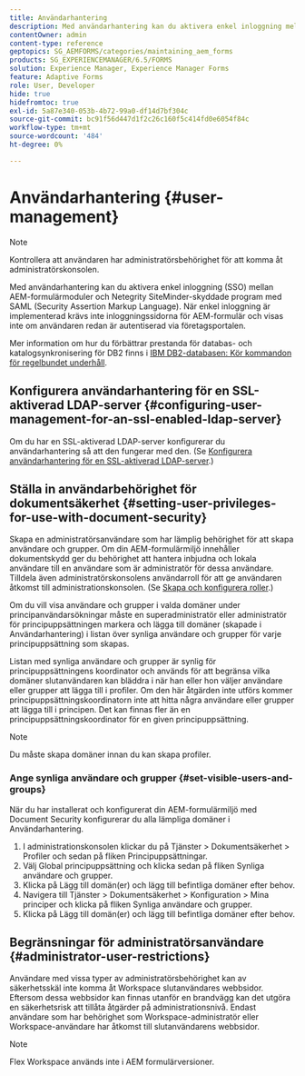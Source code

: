 ```yaml
---
title: Användarhantering
description: Med användarhantering kan du aktivera enkel inloggning mellan AEM-formulärmoduler och Netegrity SiteMinder-skyddade program med SAML. Det här dokumentet innehåller mer information om användarhantering.
contentOwner: admin
content-type: reference
geptopics: SG_AEMFORMS/categories/maintaining_aem_forms
products: SG_EXPERIENCEMANAGER/6.5/FORMS
solution: Experience Manager, Experience Manager Forms
feature: Adaptive Forms
role: User, Developer
hide: true
hidefromtoc: true
exl-id: 5a87e340-053b-4b72-99a0-df14d7bf304c
source-git-commit: bc91f56d447d1f2c26c160f5c414fd0e6054f84c
workflow-type: tm+mt
source-wordcount: '484'
ht-degree: 0%

---
```


# Användarhantering {#user-management}

>[!NOTE]
> 
> Kontrollera att användaren har administratörsbehörighet för att komma åt administratörskonsolen.

Med användarhantering kan du aktivera enkel inloggning (SSO) mellan AEM-formulärmoduler och Netegrity SiteMinder-skyddade program med SAML (Security Assertion Markup Language). När enkel inloggning är implementerad krävs inte inloggningssidorna för AEM-formulär och visas inte om användaren redan är autentiserad via företagsportalen.

Mer information om hur du förbättrar prestanda för databas- och katalogsynkronisering för DB2 finns i [IBM DB2-databasen: Kör kommandon för regelbundet underhåll](/help/forms/using/admin-help/ibm-db2-database-running-commands.md#ibm-db2-database-running-commands-for-regular-maintenance).

## Konfigurera användarhantering för en SSL-aktiverad LDAP-server {#configuring-user-management-for-an-ssl-enabled-ldap-server}

Om du har en SSL-aktiverad LDAP-server konfigurerar du användarhantering så att den fungerar med den. (Se [Konfigurera användarhantering för en SSL-aktiverad LDAP-server](/help/forms/using/admin-help/configure-user-management-ssl-enabled.md#configure-user-management-for-an-ssl-enabled-ldap-server).)

## Ställa in användarbehörighet för dokumentsäkerhet {#setting-user-privileges-for-use-with-document-security}

Skapa en administratörsanvändare som har lämplig behörighet för att skapa användare och grupper. Om din AEM-formulärmiljö innehåller dokumentskydd ger du behörighet att hantera inbjudna och lokala användare till en användare som är administratör för dessa användare. Tilldela även administratörskonsolens användarroll för att ge användaren åtkomst till administrationskonsolen. (Se [Skapa och konfigurera roller](/help/forms/using/admin-help/creating-configuring-roles.md#creating-and-configuring-roles).)

Om du vill visa användare och grupper i valda domäner under principanvändarsökningar måste en superadministratör eller administratör för principuppsättningen markera och lägga till domäner (skapade i Användarhantering) i listan över synliga användare och grupper för varje principuppsättning som skapas.

Listan med synliga användare och grupper är synlig för principuppsättningens koordinator och används för att begränsa vilka domäner slutanvändaren kan bläddra i när han eller hon väljer användare eller grupper att lägga till i profiler. Om den här åtgärden inte utförs kommer principuppsättningskoordinatorn inte att hitta några användare eller grupper att lägga till i principen. Det kan finnas fler än en principuppsättningskoordinator för en given principuppsättning.

>[!NOTE]
>
>Du måste skapa domäner innan du kan skapa profiler.

### Ange synliga användare och grupper {#set-visible-users-and-groups}

När du har installerat och konfigurerat din AEM-formulärmiljö med Document Security konfigurerar du alla lämpliga domäner i Användarhantering.

1. I administrationskonsolen klickar du på Tjänster > Dokumentsäkerhet > Profiler och sedan på fliken Principuppsättningar.
1. Välj Global principuppsättning och klicka sedan på fliken Synliga användare och grupper.
1. Klicka på Lägg till domän(er) och lägg till befintliga domäner efter behov.
1. Navigera till Tjänster > Dokumentsäkerhet > Konfiguration > Mina principer och klicka på fliken Synliga användare och grupper.
1. Klicka på Lägg till domän(er) och lägg till befintliga domäner efter behov.

## Begränsningar för administratörsanvändare {#administrator-user-restrictions}

Användare med vissa typer av administratörsbehörighet kan av säkerhetsskäl inte komma åt Workspace slutanvändares webbsidor. Eftersom dessa webbsidor kan finnas utanför en brandvägg kan det utgöra en säkerhetsrisk att tillåta åtgärder på administrationsnivå. Endast användare som har behörighet som Workspace-administratör eller Workspace-användare har åtkomst till slutanvändarens webbsidor.

>[!NOTE]
>
>Flex Workspace används inte i AEM formulärversioner.

